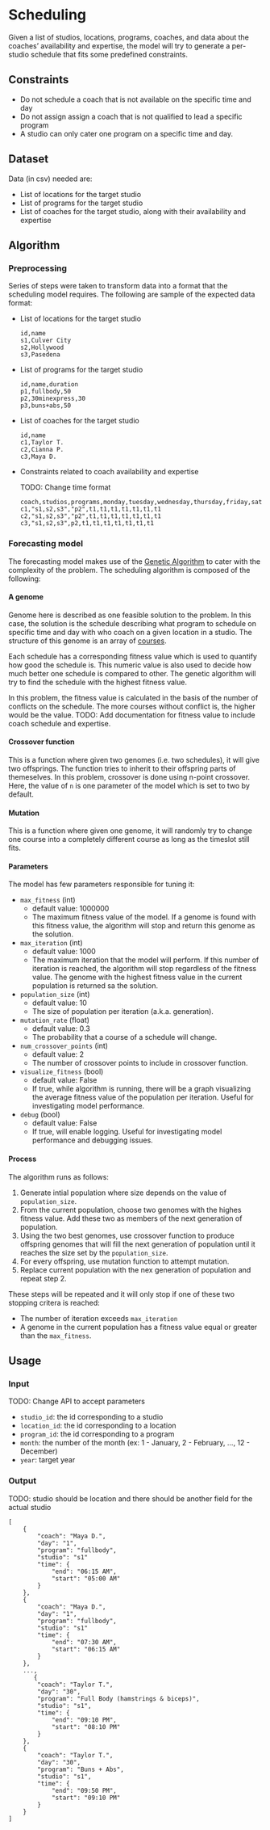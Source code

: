# Scheduling

Given a list of studios, locations, programs, coaches, and data about the coaches’ availability and expertise, the model will try to generate a per-studio schedule that fits some predefined constraints.

## Constraints

- Do not schedule a coach that is not available on the specific time and day
- Do not assign assign a coach that is not qualified to lead a specific program
- A studio can only cater one program on a specific time and day.

## Dataset

Data (in csv) needed are:

- List of locations for the target studio
- List of programs for the target studio
- List of coaches for the target studio, along with their availability and expertise

## Algorithm

### Preprocessing

Series of steps were taken to transform data into a format that the scheduling model requires. The following are sample of the expected data format:

- List of locations for the target studio

  ```
  id,name
  s1,Culver City
  s2,Hollywood
  s3,Pasedena
  ```

- List of programs for the target studio

  ```
  id,name,duration
  p1,fullbody,50
  p2,30minexpress,30
  p3,buns+abs,50
  ```

- List of coaches for the target studio

  ```
  id,name
  c1,Taylor T.
  c2,Cianna P.
  c3,Maya D.
  ```

- Constraints related to coach availability and expertise

  TODO: Change time format

  ```
  coach,studios,programs,monday,tuesday,wednesday,thursday,friday,saturday,sunday
  c1,"s1,s2,s3","p2",t1,t1,t1,t1,t1,t1,t1
  c2,"s1,s2,s3","p2",t1,t1,t1,t1,t1,t1,t1
  c3,"s1,s2,s3",p2,t1,t1,t1,t1,t1,t1,t1
  ```

### Forecasting model

The forecasting model makes use of the [Genetic Algorithm](https://en.wikipedia.org/wiki/Genetic_algorithm) to cater with the complexity of the problem. The scheduling algorithm is composed of the following:

#### A genome

Genome here is described as one feasible solution to the problem. In this case, the solution is the schedule describing what program to schedule on specific time and day with who coach on a given location in a studio. The structure of this genome is an array of [courses](./terminologies.md#course).

Each schedule has a corresponding fitness value which is used to quantify how good the schedule is. This numeric value is also used to decide how much better one schedule is compared to other. The genetic algorithm will try to find the schedule with the highest fitness value.

In this problem, the fitness value is calculated in the basis of the number of conflicts on the schedule. The more courses without conflict is, the higher would be the value.
TODO: Add documentation for fitness value to include coach schedule and expertise.

#### Crossover function

This is a function where given two genomes (i.e. two schedules), it will give two offsprings. The function tries to inherit to their offspring parts of themeselves. In this problem, crossover is done using n-point crossover. Here, the value of `n` is one parameter of the model which is set to two by default.

#### Mutation

This is a function where given one genome, it will randomly try to change one course into a completely different course as long as the timeslot still fits.

#### Parameters

The model has few parameters responsible for tuning it:

- `max_fitness` (int)
  - default value: 1000000
  - The maximum fitness value of the model. If a genome is found with this fitness value, the algorithm will stop and return this genome as the solution.
- `max_iteration` (int)
  - default value: 1000
  - The maximum iteration that the model will perform. If this number of iteration is reached, the algorithm will stop regardless of the fitness value. The genome with the highest fitness value in the current population is returned sa the solution.
- `population_size` (int)
  - default value: 10
  - The size of population per iteration (a.k.a. generation).
- `mutation_rate` (float)
  - default value: 0.3
  - The probability that a course of a schedule will change.
- `num_crossover_points` (int)
  - default value: 2
  - The number of crossover points to include in crossover function.
- `visualize_fitness` (bool)
  - default value: False
  - If true, while algorithm is running, there will be a graph visualizing the average fitness value of the population per iteration. Useful for investigating model performance.
- `debug` (bool)
  - default value: False
  - If true, will enable logging. Useful for investigating model performance and debugging issues.

#### Process

The algorithm runs as follows:

1. Generate intial population where size depends on the value of `population_size`.
2. From the current population, choose two genomes with the highes fitness value. Add these two as members of the next generation of population.
3. Using the two best genomes, use crossover function to produce offspring genomes that will fill the next generation of population until it reaches the size set by the `population_size`.
4. For every offspring, use mutation function to attempt mutation.
5. Replace current population with the nex generation of population and repeat step 2.

These steps will be repeated and it will only stop if one of these two stopping critera is reached:

- The number of iteration exceeds `max_iteration`
- A genome in the current population has a fitness value equal or greater than the `max_fitness`.

## Usage

### Input

TODO: Change API to accept parameters

- `studio_id`: the id corresponding to a studio
- `location_id`: the id corresponding to a location
- `program_id`: the id corresponding to a program
- `month`: the number of the month (ex: 1 - January, 2 - February, ..., 12 - December)
- `year`: target year

### Output

TODO: studio should be location and there should be another field for the actual studio

```
[
    {
        "coach": "Maya D.",
        "day": "1",
        "program": "fullbody",
        "studio": "s1"
        "time": {
            "end": "06:15 AM",
            "start": "05:00 AM"
        }
    },
    {
        "coach": "Maya D.",
        "day": "1",
        "program": "fullbody",
        "studio": "s1"
        "time": {
            "end": "07:30 AM",
            "start": "06:15 AM"
        }
    },
    ...,
       {
        "coach": "Taylor T.",
        "day": "30",
        "program": "Full Body (hamstrings & biceps)",
        "studio": "s1",
        "time": {
            "end": "09:10 PM",
            "start": "08:10 PM"
        }
    },
    {
        "coach": "Taylor T.",
        "day": "30",
        "program": "Buns + Abs",
        "studio": "s1",
        "time": {
            "end": "09:50 PM",
            "start": "09:10 PM"
        }
    }
]
```
